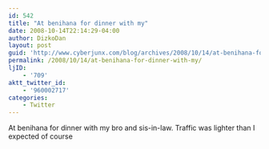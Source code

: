 ```yaml
---
id: 542
title: "At benihana for dinner with my"
date: 2008-10-14T22:14:29-04:00
author: DizkoDan
layout: post
guid: 'http://www.cyberjunx.com/blog/archives/2008/10/14/at-benihana-for-dinner-with-my/'
permalink: /2008/10/14/at-benihana-for-dinner-with-my/
ljID:
    - '709'
aktt_twitter_id:
    - '960002717'
categories:
    - Twitter
---
```


At benihana for dinner with my bro and sis-in-law. Traffic was lighter than I expected of course